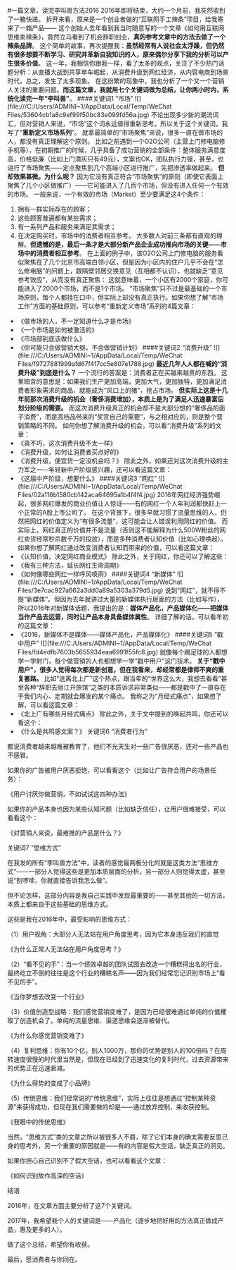 #一篇文章，读完李叫兽方法2016
2016年即将结束，大约一个月前，我突然收到了一箱快递。
拆开来看，原来是一个创业者做的“互联网手工辣条”项目，给我寄来了一箱产品—— 这个创始人去年看到我当时随意写的一个文章《如何用互联网思维卖辣条》，竟然立马看到了机会辞职创业，**真的参考文章中的方法去做了一个辣条品牌**。
这个简单的故事，再次提醒我：**虽然经常有人说社会太浮躁，但仍然有很多想要不断学习、研究并革新自我知识的人，原来偶尔分享下我的分析可以产生很多价值**。
这一年，我相信你跟我一样，看了太多的观点，关注了不少热门话题分析：从直播大战到共享单车崛起，从消费升级到网红经济，从内容电商到场景时代，总之，发生了太多现象。
在这纷繁的现象中，我也分析了一个又一个营销人关注的重要问题。**而这篇文章，我就用七个关键词做为总结，让你两小时内，系统化读完一年“李叫兽”**。
####关键词1  “市场”
![](file:///C:/Users/ADMINI~1/AppData/Local/Temp/WeChat Files/53604cb1a8c9ef99f50bc83e099fd56a.jpg)
不论出现多少新的潮流词汇，但对营销人来说，“市场”这个词永远值得重新思考。所以关于这个关键词，我写了“**重新定义市场系列**”。
就拿最简单的“市场聚焦”来说，很多一直在做市场的人，都没有真正理解这个原则。
比如之前遇到一个O2O公司（主营上门修电脑修手机等），在初期推广的时候，几乎具备了成功营销的全部条件：整体服务满意度高，价格低廉（比如上门清灰只有49元），文案也OK，团队执行力强，甚至，也进行了市场聚焦——定点聚焦到几个高端小区进行推广，先把渗透率做起来。
**但却效果甚微。为什么呢？**
因为它没有真正符合“市场聚焦”的原则（即使它表面上聚焦了几个小区做推广）——它可能进入了几百个市场，但没有进入任何一个有效的市场。
一般来说，一个有效的市场（Market）至少要满足这4个条件：
1. 拥有一群实际存在的顾客；
2. 这些顾客普遍都有某些需求；
3. 有一系列产品和服务来满足其需求；
4. 在决定购买时，市场中的消费者相互参考。
大多数人对前三条都有直观的理解。**但遗憾的是，最后一条才是大部分新产品企业成功推向市场的关键——市场中的消费者相互参考**。
在上面的例子中，该O2O公司上门修电脑的服务看似聚焦在了几个北京市高端白领小区，但是因为小区内的住户几乎不会在“怎么修电脑”的问题上，跟隔壁邻居交换意见（互相都不认识），也就缺乏“意见参考效应”，从而没有真正聚焦：
这就意味着，一个小区有2000个家庭，你可能进入了2000个市场，而不是1个市场。
“市场聚焦”只不过是最基础的一个市场原则，每个人都挂在口中，但实际上却没有真正执行。如果你想了解“市场工作”方面的基础原则，可以参考“重新定义市场”系列的4篇文章：
- 《做市场的人，不一定知道什么才是市场》
- 《一个市场是如何被激活的》
- 《市场部到底该做什么》
- 《你可能只会做营销大纲，不会做营销计划》
####关键词2  “消费升级”
![](file:///C:/Users/ADMINI~1/AppData/Local/Temp/WeChat Files/f9727881999afd67f417cc5e807e1788.jpg)
**最近几年人人都在喊的“消费升级”到底是什么？**
一个流行的答案是：消费者正在买越来越贵的东西。
这里暗含的意思是：如果我们生产更加高端，更加大气，更加独特，更加满足消费者形象需求的商品，就能成为“风口上的猪”，抢占市场。
**但实际上这是十几年前那次消费升级的机会（奢侈消费增加），本质上是为了满足人迅速暴富后划分阶级的需要。**
而这次消费升级真正的机会却不是大部分想的“奢侈品的面子消费”，而是高档品带来的“奖赏自己的需要”，与之相对应的，则是整个营销策略的不同。
如何你想了解消费升级的机会，可以看“消费升级”系列的文章：
- 《真不巧，这次消费升级不太一样》
- 《消费升级，如何让消费者买点好的》
- 《消费升级，便宜货一定没机会吗？》
除此之外，如果还对这次消费升级的主力军之一—年轻新中产阶级感兴趣，还可以看这篇文章：
- 《这届中产阶级，想要什么》
####关键词3  “网红”
![](file:///C:/Users/ADMINI~1/AppData/Local/Temp/WeChat Files/02a116b1580cb142aca64695a1b4f4f4.jpg)
2016年网红经济强势崛起，很多网红爆发的商业价值让人惊讶——有的网红一个人年利润都快赶上一个正常的A股上市公司了。
在这个背景下，很多早就习惯了流量思维的人，仍然把网红的价值定义为“有很多流量”，这可能会让人错误利用网红的价值。
而实际上，网红真正的价值并不是流量（否则这不能解释为什么500W粉丝的网红卖货经常秒杀数千万的投放），而是多种消费者认知价值（比如心理唤起）。
如果你想了解网红通过改变消费者认知而带来的价值，可以看这篇文章：
- 《认知价值，决定网红商业模式》
除此之外，关于网红，你还可以了解这些：
- 《我有三种方法，延长网红生命周期》
- 《如何像哪些网红一样呼风唤雨》
####关键词4  “新媒体”
![](file:///C:/Users/ADMINI~1/AppData/Local/Temp/WeChat Files/3e7cac927a662a3dd0a89a5303a379d5.jpg)
说到“网红”，就不得不提“新媒体”。但因为去年就讲过大量的新媒体执行层面的方法（比如写作），所以2016年对新媒体话题，我提出的是：**媒体产品化，产品媒体化——把媒体当作产品去运营，同时让产品本身具备媒体属性**。
详细了解的话，可以看年初的这篇文章：
- 《2016，新媒体不是媒体——媒体产品化，产品媒体化》
####关键词5  “戳中用户”
![](file:///C:/Users/ADMINI~1/AppData/Local/Temp/WeChat Files/fd4edfb7603b5655934eaa6991f55fc8.jpg)
就像每个踢足球的人都想学一学射门，每个做营销的人也都想学一学“戳中用户”这门技术。
**关于“戳中用户”，很多人觉得每次都是新创意，但在我看来，却经常都是律师不爽的重复套路。**
比如“逃离北上广”这个热点，跟当年的“世界这么大，我想去看看”甚至各种“辞职去丽江开旅馆”之类的本质诉求非常类似——都是戳中了一直存在于我们内心、定期就会爆发的某个痛点。
我称之为“月经式痛点”，如果想了解，可以看这篇文章：
- 《北上广有哪些月经式痛点》
除此之外，关于文中提到的唤起共鸣，你还可以看这个：
- 《什么是共鸣感文案？》
关键词6  “消费者行为”



都说消费者越来越难被教育了，他们不光天生对一些广告很厌恶，还对一些产品也不感冒。

如果你的广告被用户厌恶拒绝，可以看看这个（比如让广告符合用户的场景任务）：

《用户讨厌你做营销，不如试试这四种办法》

如果你的产品本身也因为某些认知问题（比如缺乏信任），让用户很难接受，可以看看这个：

《对营销人来说，最难推的产品是什么？》

关键词7  “思维方式”



在我发的所有“李叫兽方法”中，读者的感觉最两极分化的就是这类方法“思维方式”——一部分人觉得这些是更加本质层面的分析，另一部分人则觉得太虚，甚至说“别啰嗦，你就直接告诉我怎么做”。

但不论怎样，这部分内容是我自己实践中发现最重要的——甚至其他的一切方法，本质上都来自于这些基础的思维方式。

这些是我在2016年中，最受影响的思维方式：

（1）用户视角：大部分人无法站在用户角度思考，因为它本身违反我们的直觉

《为什么正常人无法站在用户角度思考？》

（2）“看不见的手”：当一个绩效卓越的团队试图去改造一个糟糕得出名的行业，最终屹立不倒的往往是这个行业的糟糕名声——因为我们经常忘记识别市场上“看不见的手”。

《当你梦想去改变一个行业》

（3）价值创造型战略：我们感觉营销变难了，是因为已经很难通过单纯的价值攫取了创造机会了，单纯的流量思维、渠道思维会逐渐被替代。

《为什么你感觉营销变难了》

（4）复利思维：你有10个亿，别人1000万，那你的优势是别人的100倍吗？在周转速度很慢的时代里当然是，但现在已经到了迅速变化的复利时代，过去资源带来的优势正在迅速衰减。

《为什么得势的变成了小品牌》

（5）传统思维：我们经常说的“传统思维”，实际上往往是想通过“控制某种资源”来获得成功，但现在我们需要做的却是——通过放弃控制，来收获控制。

《我眼中的传统思维》

当然，“思维方式”类的文章之所以被很多人不屑，除了它们本身的确太需要反思己身的思考外，另一个重要的原因就是——有的内容是假大空话，缺乏真正的洞见。

如果你担心自己识别不了假大空话，也可以看看这个文章：

《如何识别故作高深的空话》 


结语

2016年，在文章方面主要分析了这7个关键词。

2017年，我希望我个人的关键词是——产品化（逐步地把好用的方法真正做成产品，惠及更多的人）。

做了这个总结，希望你有收获。

最后，愿消费者与你同在。
